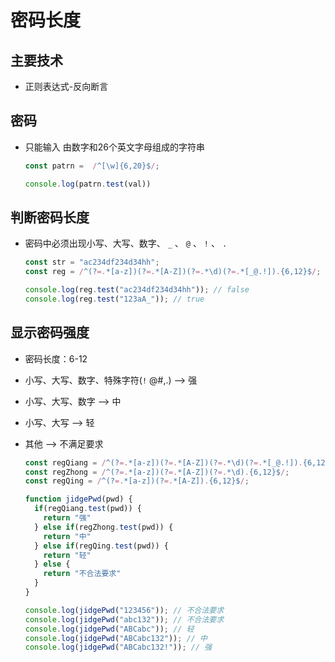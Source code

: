 # 密码长度

## 主要技术

*   正则表达式-反向断言

## 密码

*   只能输入 由数字和26个英文字母组成的字符串

    ```javascript
    const patrn =  /^[\w]{6,20}$/;

    console.log(patrn.test(val))
    ```

## 判断密码长度

*   密码中必须出现小写、大写、数字、 `_` 、 `@` 、 `!` 、 `.`

    ```javascript
    const str = "ac234df234d34hh";
    const reg = /^(?=.*[a-z])(?=.*[A-Z])(?=.*\d)(?=.*[_@.!]).{6,12}$/;

    console.log(reg.test("ac234df234d34hh")); // false
    console.log(reg.test("123aA_")); // true
    ```

## 显示密码强度

*   密码长度：6-12

*   小写、大写、数字、特殊字符(`!` @#,.) --> 强

*   小写、大写、数字 --> 中

*   小写、大写 --> 轻

*   其他 --> 不满足要求

    ```javascript
    const regQiang = /^(?=.*[a-z])(?=.*[A-Z])(?=.*\d)(?=.*[_@.!]).{6,12}$/;
    const regZhong = /^(?=.*[a-z])(?=.*[A-Z])(?=.*\d).{6,12}$/;
    const regQing = /^(?=.*[a-z])(?=.*[A-Z]).{6,12}$/;

    function jidgePwd(pwd) {
      if(regQiang.test(pwd)) {
        return "强"
      } else if(regZhong.test(pwd)) {
        return "中"
      } else if(regQing.test(pwd)) {
        return "轻"
      } else {
        return "不合法要求"
      }
    }

    console.log(jidgePwd("123456")); // 不合法要求
    console.log(jidgePwd("abc132")); // 不合法要求
    console.log(jidgePwd("ABCabc")); // 轻
    console.log(jidgePwd("ABCabc132")); // 中
    console.log(jidgePwd("ABCabc132!")); // 强
    ```

